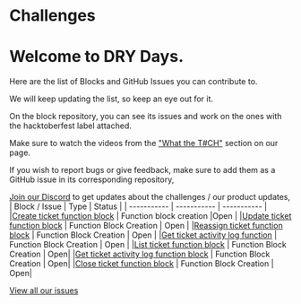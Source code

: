 # Challenges

# Welcome to DRY Days.

Here are the list of Blocks and GitHub Issues you can contribute to.

We will keep updating the list, so keep an eye out for it.

On the block repository, you can see its issues and work on the ones with the hacktoberfest label attached.

Make sure to watch the videos from the ["What the T#CH"](https://hacktoberfest.appblocks.com/#techSection) section on our page.

If you wish to report bugs or give feedback, make sure to add them as a GitHub issue in its corresponding repository,

[Join our Discord](https://discord.com/invite/b7YSVvHp2x) to get updates about the challenges / our product updates, 
| Block / Issue | Type | Status |
| ----------- | ----------- | ----------- |
|[Create ticket function block](https://github.com/appblocks-hub/open_tms/issues/1)   | Function block creation   |Open       |
|[Update ticket function block](https://github.com/appblocks-hub/open_tms/issues/2) | Function Block Creation | Open |
|[Reassign ticket function block](https://github.com/appblocks-hub/open_tms/issues/3) | Function Block Creation | Open |
|[Get ticket activity log function](https://github.com/appblocks-hub/open_tms/issues/5) | Function Block Creation | Open |
|[List ticket function block](https://github.com/appblocks-hub/open_tms/issues/4) | Function Block Creation | Open|
|[Get ticket activity log function block](https://github.com/appblocks-hub/open_tms/issues/5) | Function Block Creation | Open|
|[Close ticket function block](https://github.com/appblocks-hub/open_tms/issues/6) | Function Block Creation | Open|

[View all our issues](https://github.com/appblocks-hub/open_tms/issues)



